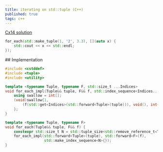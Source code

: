 ```yaml
---
title: iterating on std::tuple (C++)
published: true
tags: c++
---
```

[Cx14 solution](https://codereview.stackexchange.com/questions/51407/stdtuple-foreach-implementation/67394#67394?newreg=7edb5dfdff294d8cb78411576eefc9f1)
```cpp
for_each(std::make_tuple(1, '2', 3.3), [](auto x) {
    std::cout << x << std::endl;
});
```

## Implementation

```cpp
#include <cstddef>
#include <tuple>
#include <utility>

template <typename Tuple, typename F, std::size_t ...Indices>
void for_each_impl(Tuple&& tuple, F&& f, std::index_sequence<Indices...>) {
    using swallow = int[];
    (void)swallow{1,
        (f(std::get<Indices>(std::forward<Tuple>(tuple))), void(), int{})...
    };
}

template <typename Tuple, typename F>
void for_each(Tuple&& tuple, F&& f) {
    constexpr std::size_t N = std::tuple_size<std::remove_reference_t<Tuple>>::value;
    for_each_impl(std::forward<Tuple>(tuple), std::forward<F>(f),
                  std::make_index_sequence<N>{});
}
```